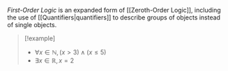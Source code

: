 _First-Order Logic_ is an expanded form of [[Zeroth-Order Logic]], including the use of [[Quantifiers|quantifiers]] to describe groups of objects instead of single objects.

> [!example]
> - $\forall x \in \mathbb N, (x \gt 3) \land (x \le 5)$
> - $\exists x \in \mathbb R, x = 2$